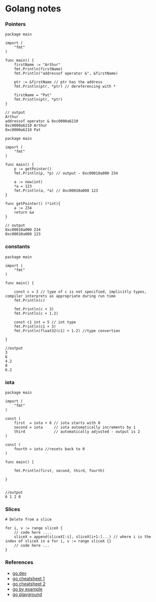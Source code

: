 # Golang notes

### Pointers

```
package main

import (
	"fmt"
)

func main() {
	firstName := "Arthur"
	fmt.Println(firstName)
	fmt.Println("addressof operator &", &firstName)

	ptr := &firstName // ptr has the address
	fmt.Println(ptr, *ptr) // dereferencing with *

	firstName = "Pat"
	fmt.Println(ptr, *ptr)
}

// output
Arthur
addressof operator & 0xc0000a6210
0xc0000a6210 Arthur
0xc0000a6210 Pat

```

```
package main

import (
	"fmt"
)

func main() {
	p := getPointer()
	fmt.Println(p, *p) // output - 0xc00010a000 234
	
	a := new(int)
	*a = 123
	fmt.Println(a, *a) // 0xc00010a008 123
}

func getPointer() (*int){
	a := 234
	return &a
}

// output
0xc00010a000 234
0xc00010a008 123

```

### constants

```
package main

import (
	"fmt"
)

func main() {

	const c = 3 // type of c is not specified, implicitly types, compiler interprets as appropriate during run time
	fmt.Println(c)

	fmt.Println(c + 3)
	fmt.Println(c + 1.2)

	const c1 int = 5 // int type
	fmt.Println(c1 + 3)
	fmt.Println(float32(c1) + 1.2) //type convertion

}

//output
3
6
4.2
8
6.2

```

### iota

```
package main

import (
	"fmt"
)

const (
	first  = iota + 6 // iota starts with 0
	second = iota     // iota automatically increments by 1
	third             // automatically adjusted - output is 2
)

const (
	fourth = iota //resets back to 0
)

func main() {

	fmt.Println(first, second, third, fourth)

}


//output
6 1 2 0
```

### Slices

```
# Delete from a slice

for i, v := range sliceX {
	// code here ....
	sliceX = append(sliceX[:i], sliceX[i+1:]...) // where i is the index of sliceX in a for i, v := range sliceX {}
	// code here ...
}
```

### References
- [go.dev](https://go.dev)
- [go cheatsheet 1](https://github.com/a8m/golang-cheat-sheet)
- [go cheatsheet 2](https://devhints.io/go)
- [go by example](https://gobyexample.com/)
- [go playground](https://go.dev/blog/playground)
